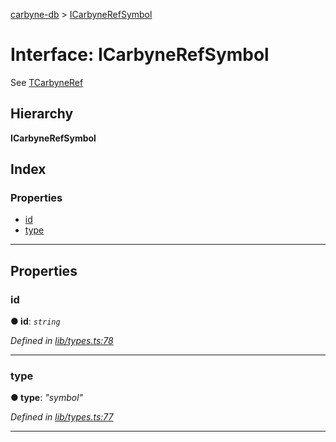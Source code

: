 [carbyne-db](../README.md) > [ICarbyneRefSymbol](../interfaces/icarbynerefsymbol.md)

# Interface: ICarbyneRefSymbol

See [TCarbyneRef](../#tcarbyneref)

## Hierarchy

**ICarbyneRefSymbol**

## Index

### Properties

* [id](icarbynerefsymbol.md#id)
* [type](icarbynerefsymbol.md#type)

---

## Properties

<a id="id"></a>

###  id

**● id**: *`string`*

*Defined in [lib/types.ts:78](https://github.com/allotropelabs/carbyne/blob/8d0b8b3/lib/types.ts#L78)*

___
<a id="type"></a>

###  type

**● type**: *"symbol"*

*Defined in [lib/types.ts:77](https://github.com/allotropelabs/carbyne/blob/8d0b8b3/lib/types.ts#L77)*

___

